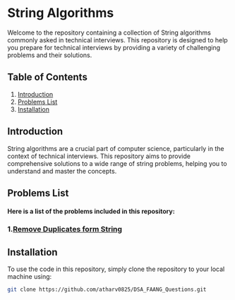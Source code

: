 # String Algorithms

Welcome to the repository containing a collection of String algorithms commonly asked in technical interviews. This repository is designed to help you prepare for technical interviews by providing a variety of challenging problems and their solutions.

## Table of Contents
1. [Introduction](#introduction)
2. [Problems List](#problems-list)
3. [Installation](#installation)

## Introduction

String algorithms are a crucial part of computer science, particularly in the context of technical interviews. This repository aims to provide comprehensive solutions to a wide range of string problems, helping you to understand and master the concepts.

## Problems List

#### Here is a list of the problems included in this repository:

### 1.[Remove Duplicates form String](removeDuplicates.cpp)

## Installation

To use the code in this repository, simply clone the repository to your local machine using:

```sh
git clone https://github.com/atharv0825/DSA_FAANG_Questions.git
